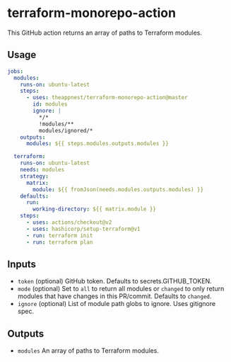 # terraform-monorepo-action

This GitHub action returns an array of paths to Terraform modules.

## Usage

```yaml
jobs:
  modules:
    runs-on: ubuntu-latest
    steps:
      - uses: theappnest/terraform-monorepo-action@master
        id: modules
        ignore: |
          */*
          !modules/**
          modules/ignored/*
    outputs:
      modules: ${{ steps.modules.outputs.modules }}

  terraform:
    runs-on: ubuntu-latest
    needs: modules
    strategy:
      matrix:
        module: ${{ fromJson(needs.modules.outputs.modules) }}
    defaults:
      run:
        working-directory: ${{ matrix.module }}
    steps:
      - uses: actions/checkout@v2
      - uses: hashicorp/setup-terraform@v1
      - run: terraform init
      - run: terraform plan
```

## Inputs

- `token` (optional) GitHub token. Defaults to secrets.GITHUB_TOKEN.
- `mode` (optional) Set to `all` to return all modules or `changed` to only return modules that have changes in this PR/commit. Defaults to `changed`.
- `ignore` (optional) List of module path globs to ignore. Uses gitignore spec.

## Outputs

- `modules` An array of paths to Terraform modules.
